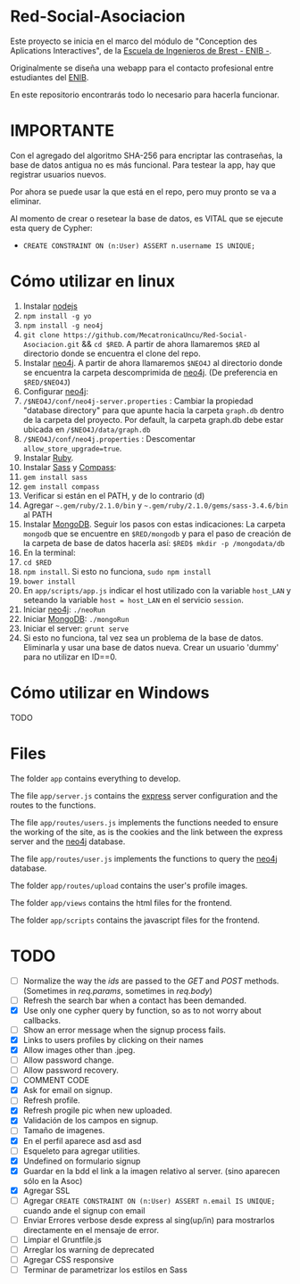 Red-Social-Asociacion
==========

Este proyecto se inicia en el marco del módulo de "Conception des Aplications Interactives", de la [Escuela de Ingenieros de Brest - ENIB -](http://www.enib.fr/index.php/en/).

Originalmente se diseña una webapp para el contacto profesional entre estudiantes del [ENIB](http://www.enib.fr/index.php/en/).

En este repositorio encontrarás todo lo necesario para hacerla funcionar.

IMPORTANTE
==================

Con el agregado del algoritmo SHA-256 para encriptar las contraseñas, la base de datos antigua no es más funcional. Para testear la app, hay que registrar usuarios nuevos.

Por ahora se puede usar la que está en el repo, pero muy pronto se va a eliminar.

Al momento de crear o resetear la base de datos, es VITAL que se ejecute esta query de Cypher:
 - ```CREATE CONSTRAINT ON (n:User) ASSERT n.username IS UNIQUE;```

Cómo utilizar en linux
===================

1. Instalar [nodejs](http://nodejs.org/)
2. ```npm install -g yo```
3. ```npm install -g neo4j```
4. ```git clone https://github.com/MecatronicaUncu/Red-Social-Asociacion.git``` && ```cd $RED```. A partir de ahora llamaremos ```$RED``` al directorio donde se encuentra el clone del repo.
5. Instalar [neo4j](http://neo4j.org/). A partir de ahora llamaremos ```$NEO4J``` al directorio donde se encuentra la carpeta descomprimida de [neo4j](http://neo4j.org/). (De preferencia en ```$RED/$NEO4J```)
6. Configurar [neo4j](http://neo4j.org/): 
  1. ```/$NEO4J/conf/neo4j-server.properties``` : Cambiar la propiedad "database directory" para que apunte hacia la carpeta ```graph.db``` dentro de la carpeta del proyecto. Por default, la carpeta graph.db debe estar ubicada en ```/$NEO4J/data/graph.db```
  2. ```/$NEO4J/conf/neo4j.properties``` : Descomentar ```allow_store_upgrade=true```.
7. Instalar [Ruby](https://www.ruby-lang.org/es/).
8. Instalar [Sass](http://sass-lang.com/) y [Compass](http://compass-style.org):
  1. ```gem install sass```
  2. ```gem install compass```
  3. Verificar si están en el PATH, y de lo contrario (d)
  4. Agregar ```~.gem/ruby/2.1.0/bin``` y ```~.gem/ruby/2.1.0/gems/sass-3.4.6/bin``` al PATH
9. Instalar [MongoDB](http://docs.mongodb.org/manual/tutorial/install-mongodb-on-linux/). Seguir los pasos con estas indicaciones: La carpeta ```mongodb``` que se encuentre en ```$RED/mongodb``` y para el paso de creación de la carpeta de base de datos hacerla así: ```$RED$ mkdir -p /mongodata/db```
10. En la terminal:
  1. ```cd $RED```
  2. ```npm install```. Si esto no funciona, ```sudo npm install```
  3. ```bower install```
11. En ```app/scripts/app.js``` indicar el host utilizado con la variable ```host_LAN``` y seteando la variable ```host = host_LAN``` en el servicio ```session```.
12. Iniciar [neo4j](http://neo4j.org/): ```./neoRun```
13. Iniciar [MongoDB](http://www.mongodb.org/): ```./mongoRun```
14. Iniciar el server: ```grunt serve```
15. Si esto no funciona, tal vez sea un problema de la base de datos. Eliminarla y usar una base de datos nueva. Crear un usuario 'dummy' para no utilizar en ID==0.

Cómo utilizar en Windows
===================

TODO

Files
===================

The folder ```app``` contains everything to develop.

The file ```app/server.js``` contains the [express](http://expressjs.com/) server configuration and the routes to the functions.

The file ```app/routes/users.js``` implements the functions needed to ensure the working of the site, as is the cookies and the link between the express server and the [neo4j](http://neo4j.org/) database.

The file ```app/routes/user.js``` implements the functions to query the [neo4j](http://neo4j.org/) database.

The folder ```app/routes/upload``` contains the user's profile images.

The folder ```app/views``` contains the html files for the frontend.

The folder ```app/scripts``` contains the javascript files for the frontend.

TODO
===================

- [ ] Normalize the way the _ids_ are passed to the _GET_ and _POST_ methods. (Sometimes in _req.params_, sometimes in _req.body_)
- [ ] Refresh the search bar when a contact has been demanded.
- [x] Use only one cypher query by function, so as to not worry about callbacks.
- [ ] Show an error message when the signup process fails.
- [x] Links to users profiles by clicking on their names
- [x] Allow images other than .jpeg.
- [ ] Allow password change.
- [ ] Allow password recovery.
- [ ] COMMENT CODE
- [x] Ask for email on signup.
- [ ] Refresh profile.
- [x] Refresh progile pic when new uploaded.
- [x] Validación de los campos en signup.
- [ ] Tamaño de imagenes.
- [x] En el perfil aparece asd asd asd
- [ ] Esqueleto para agregar utilities.
- [x] Undefined on formulario signup
- [x] Guardar en la bdd el link a la imagen relativo al server. (sino aparecen sólo en la Asoc) 
- [x] Agregar SSL
- [ ] Agregar ```CREATE CONSTRAINT ON (n:User) ASSERT n.email IS UNIQUE;``` cuando ande el signup con email
- [ ] Enviar Errores verbose desde express al sing(up/in) para mostrarlos directamente en el mensaje de error.
- [ ] Limpiar el Gruntfile.js
- [ ] Arreglar los warning de deprecated
- [ ] Agregar CSS responsive
- [ ] Terminar de parametrizar los estilos en Sass
